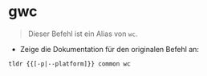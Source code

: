 # gwc

> Dieser Befehl ist ein Alias von `wc`.

- Zeige die Dokumentation für den originalen Befehl an:

`tldr {{[-p|--platform]}} common wc`
